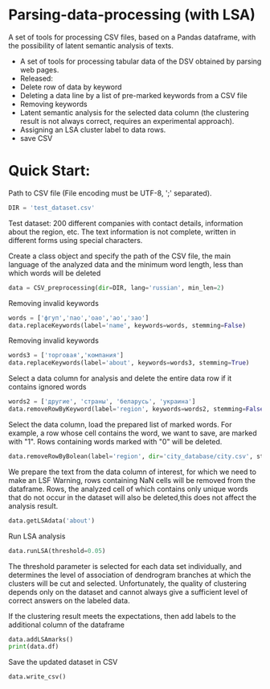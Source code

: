 Parsing-data-processing (with LSA)
=====================================================================
A set of tools for processing СSV files, based on a Pandas dataframe, with the possibility of latent semantic analysis of texts.
- A set of tools for processing tabular data of the DSV obtained by parsing web pages.
- Released:
- Delete row of data by keyword
- Deleting a data line by a list of pre-marked keywords from a CSV file
- Removing keywords
- Latent semantic analysis for the selected data column (the clustering result is not
  always correct, requires an experimental approach).
- Assigning an LSA cluster label to data rows.
- save CSV

Quick Start:
===========
Path to CSV file (File encoding must be UTF-8, ';' separated).
```python
DIR = 'test_dataset.csv'
```
Test dataset: 200 different companies with contact details,
information about the region, etc. The text information
is not complete, written in different forms using special characters.

Create a class object and specify the path of the CSV file,
the main language of the analyzed data and the minimum word
length, less than which words will be deleted
```python
data = CSV_preprocessing(dir=DIR, lang='russian', min_len=2)
```
Removing invalid keywords
```python
words = ['фгуп','пао','оао','ао','зао']
data.replaceKeywords(label='name', keywords=words, stemming=False)
```
Removing invalid keywords
```python
words3 = ['торговая','компания']
data.replaceKeywords(label='about', keywords=words3, stemming=True)
```
Select a data column for analysis and delete the entire data
row if it contains ignored words
```python
words2 = ['другие', 'страны', 'беларусь', 'украина']
data.removeRowByKeyword(label='region', keywords=words2, stemming=False)
```
Select the data column, load the prepared list of marked words.
For example, a row whose cell contains the word, we want to save, are marked with "1".
Rows containing words marked with "0" will be deleted.
```python
data.removeRowByBolean(label='region', dir='city_database/city.csv', stemming=False)
```
We prepare the text from the data column of interest, for which we need to make an LSF
Warning, rows containing NaN cells will be removed from the dataframe.
Rows, the analyzed cell of which contains only unique words
that do not occur in the dataset will also be deleted,this does not affect the analysis result.
```python
data.getLSAdata('about')
```

Run LSA analysis
```python
data.runLSA(threshold=0.05)
```
The threshold parameter is selected for each data set individually,
and determines the level of association of dendrogram branches at which
the clusters will be cut and selected.
Unfortunately, the quality of clustering depends only on the dataset and
cannot always give a sufficient level of correct answers on the labeled data.


If the clustering result meets the expectations, then add labels to the additional column of the dataframe
```python
data.addLSAmarks()
print(data.df)
```

Save the updated dataset in CSV
```python
data.write_csv()
```
